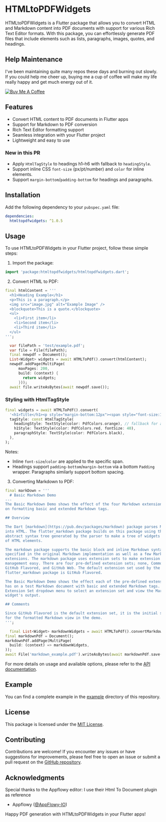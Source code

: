 # HTMLtoPDFWidgets


HTMLtoPDFWidgets is a Flutter package that allows you to convert HTML and Markdown content into PDF documents with support for various Rich Text Editor formats. With this package, you can effortlessly generate PDF files that include elements such as lists, paragraphs, images, quotes, and headings.

## Help Maintenance

I've been maintaining quite many repos these days and burning out slowly. If you could help me cheer up, buying me a cup of coffee will make my life really happy and get much energy out of it.

<a href="https://www.buymeacoffee.com/alihassan13" target="_blank"><img src="https://www.buymeacoffee.com/assets/img/custom_images/purple_img.png" alt="Buy Me A Coffee" style="height: auto !important;width: auto !important;" ></a>

## Features

- Convert HTML content to PDF documents in Flutter apps
- Support for Markdown to PDF conversion
- Rich Text Editor formatting support
- Seamless integration with your Flutter project
- Lightweight and easy to use

### New in this PR
- Apply `HtmlTagStyle` to headings h1–h6 with fallback to `headingStyle`.
- Support inline CSS `font-size` (px/pt/number) and `color` for inline elements.
- Support `margin-bottom`/`padding-bottom` for headings and paragraphs.

## Installation

Add the following dependency to your `pubspec.yaml` file:

```yaml
dependencies:
  htmltopdfwidgets: ^1.0.5
```

## Usage

To use HTMLtoPDFWidgets in your Flutter project, follow these simple steps:

1. Import the package:

```dart
import 'package:htmltopdfwidgets/htmltopdfwidgets.dart';
```

2. Convert HTML to PDF:

```dart
final htmlContent = '''
  <h1>Heading Example</h1>
  <p>This is a paragraph.</p>
  <img src="image.jpg" alt="Example Image" />
  <blockquote>This is a quote.</blockquote>
  <ul>
    <li>First item</li>
    <li>Second item</li>
    <li>Third item</li>
  </ul>
''';

  var filePath = 'test/example.pdf';
  var file = File(filePath);
  final newpdf = Document();
  List<Widget> widgets = await HTMLToPdf().convert(htmlContent);
  newpdf.addPage(MultiPage(
      maxPages: 200,
      build: (context) {
        return widgets;
      }));
  await file.writeAsBytes(await newpdf.save());
```

### Styling with HtmlTagStyle
```dart
final widgets = await HTMLToPdf().convert(
  '<h1>Title</h1><p style="margin-bottom:12px"><span style="font-size:18px;color:#3366ff">Hello</span> world</p>',
  tagStyle: const HtmlTagStyle(
    headingStyle: TextStyle(color: PdfColors.orange), // fallback for all h1–h6
    h1Style: TextStyle(color: PdfColors.red, fontSize: 40),
    paragraphStyle: TextStyle(color: PdfColors.black),
  ),
);
```
Notes:
- Inline `font-size`/`color` are applied to the specific span.
- Headings support `padding-bottom`/`margin-bottom` via a bottom `Padding` wrapper. Paragraphs similarly support bottom spacing.
3. Converting Markdown to PDF:

```dart
final markDown = '''
  # Basic Markdown Demo
---
The Basic Markdown Demo shows the effect of the four Markdown extension sets
on formatting basic and extended Markdown tags.

## Overview

The Dart [markdown](https://pub.dev/packages/markdown) package parses Markdown
into HTML. The flutter_markdown package builds on this package using the
abstract syntax tree generated by the parser to make a tree of widgets instead
of HTML elements.

The markdown package supports the basic block and inline Markdown syntax
specified in the original Markdown implementation as well as a few Markdown
extensions. The markdown package uses extension sets to make extension
management easy. There are four pre-defined extension sets; none, Common Mark,
GitHub Flavored, and GitHub Web. The default extension set used by the
flutter_markdown package is GitHub Flavored.

The Basic Markdown Demo shows the effect each of the pre-defined extension sets
has on a test Markdown document with basic and extended Markdown tags. Use the
Extension Set dropdown menu to select an extension set and view the Markdown
widget's output.

## Comments

Since GitHub Flavored is the default extension set, it is the initial setting
for the formatted Markdown view in the demo.
''';

  final List<Widget> markdownWidgets = await HTMLToPdf().convertMarkdown(markDown);
final markdownPdf = Document();
markdownPdf.addPage(MultiPage(
  build: (context) => markdownWidgets,
));
await File('markdown_example.pdf').writeAsBytes(await markdownPdf.save());
```

For more details on usage and available options, please refer to the [API documentation](https://pub.dev/documentation/htmltopdfwidgets/latest).

## Example

You can find a complete example in the [example](https://github.com/alihassan143/htmltopdfwidgets/tree/main/example) directory of this repository.

## License

This package is licensed under the [MIT License](https://github.com/alihassan143/htmltopdfwidgets/blob/main/LICENSE).

## Contributing

Contributions are welcome! If you encounter any issues or have suggestions for improvements, please feel free to open an issue or submit a pull request on the [GitHub repository](https://github.com/alihassan143/htmltopdfwidgets).

## Acknowledgments

Special thanks to the Appflowy editor:
I use their Html To Document plugin as reference

- Appflowy ([@AppFlowy-IO](https://github.com/AppFlowy-IO/appflowy-editor))



Happy PDF generation with HTMLtoPDFWidgets in your Flutter apps!



